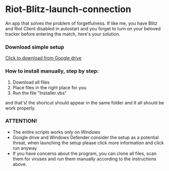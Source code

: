 # Riot-Blitz-launch-connection
An app that solves the problem of forgetfulness. If like me, you have Blitz and Riot Client disabled in autostart and you forget to turn on your beloved tracker before entering the match, here's your solution.

### Download simple setup
[Click to download from Google drive](https://drive.google.com/file/d/1BPirMrSPAPjS15r3QTWUqWtZEdRwWEKx/view?usp=sharing)

### How to install manually, step by step:
   1. Download all files
   2. Place files in the right place for you
   3. Run the file "Installer.vbs"

and that's! the shortcut should appear in the same folder and It all should be work properly.

### ATTENTION!
   - The entire scripts works only on Windows 
   - Google drive and Windows Defender consider the setup as a potential threat, when launching the setup please click more information and click run anyway
   - If you have concerns about the program, you can clone all files, scan them for viruses and run them manually according to the instructions above.
